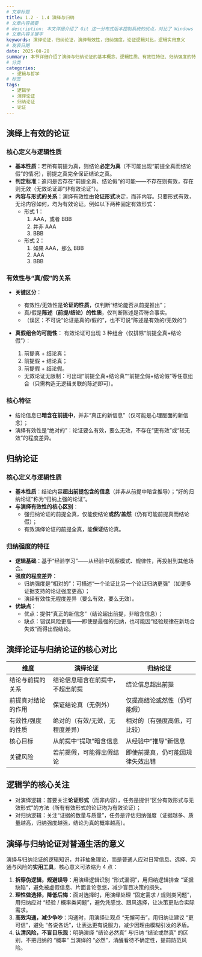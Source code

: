 ```yaml
---
# 文章标题
title: 1.2 - 1.4 演绎与归纳
# 文章内容摘要
# description: 本文详细介绍了 Git 这一分布式版本控制系统的优点，对比了 Windows 与 macOS/Linux 系统下的常用命令，讲解了 vim 操作模式及常用命令，还阐述了 Git 的基本配置、特定项目配置和命令缩写设置等内容。
# 文章内容关键字
keywords: 演绎论证，归纳论证，演绎有效性，归纳强度，论证逻辑对比，逻辑实用意义
# 发表日期
date: 2025-08-28
summary: 本节详细介绍了演绎与归纳论证的基本概念、逻辑性质、有效性特征、归纳强度的特征以及演绎与归纳论证对普通生活的意义。
# 分类
categories:
  - 逻辑与哲学
# 标签
tags:
  - 逻辑学
  - 演绎论证
  - 归纳论证
  - 论证
---
```


## 演绎上有效的论证

### 核心定义与逻辑性质

- **基本性质**：若所有前提为真，则结论**必定为真**（不可能出现“前提全真而结论假”的情况），前提之真完全保证结论之真。
- **判定标准**：追问是否存在“前提全真、结论假”的可能——不存在则有效，存在则无效（无效论证即“非有效论证”）。
- **内容与形式的关系**：演绎有效性由**论证形式**决定，而非内容。只要形式有效，无论内容如何，均为有效论证。例如以下两种固定有效形式：
  - 形式 1：
    1. AAA，或者 BBB
    2. 并非 AAA
    3. BBB
  - 形式 2：
    1. 如果 AAA，那么 BBB
    2. AAA
    3. BBB

### 有效性与“真/假”的关系

- **关键区分**：

  - 有效性/无效性是**论证的性质**，仅判断“结论能否从前提推出”；
  - 真/假是**陈述（前提/结论）的性质**，仅判断陈述是否符合事实。
  - （误区：不可说“论证是真的/假的”，也不可说“陈述是有效的/无效的”）

- **真假组合的可能性**：
  有效论证可出现 3 种组合（仅排除“前提全真+结论假”）：

  1. 前提真 + 结论真；
  2. 前提假 + 结论真；
  3. 前提假 + 结论假。

  - 无效论证无限制：可出现“前提全真+结论真”“前提全假+结论假”等任意组合（只需构造无逻辑关联的陈述即可）。

### 核心特征

- 结论信息已**暗含在前提中**，并非“真正的新信息”（仅可能是心理层面的新信念）；
- 演绎有效性是“绝对的”：论证要么有效，要么无效，不存在“更有效”或“较无效”的程度差异。

## 归纳论证

### 核心定义与逻辑性质

- **基本性质**：结论内容**超出前提包含的信息**（并非从前提中暗含推导）；“好的归纳论证”称为“归纳上强的论证”。
- **与演绎有效性的核心区别**：
  - 强归纳论证的前提全真，仅能使结论**或然/盖然**（仍有可能前提真而结论假）；
  - 有效演绎论证的前提全真，能**保证**结论真。

### 归纳强度的特征

- **逻辑基础**：基于“经验学习”——从经验中观察模式、规律性，再投射到其他场合。
- **强度的程度差异**：
  - 归纳强度是“相对的”：可描述“一个论证比另一个论证归纳更强”（如更多证据支持的论证强度更高）；
  - 演绎有效性无程度差异（要么有效，要么无效）。
- **优缺点**：
  - 优点：提供“真正的新信念”（结论超出前提，非暗含信息）；
  - 缺点：错误风险更高——即使是最强的归纳，也可能因“经验规律在新场合失效”而得出假结论。

## 演绎论证与归纳论证的核心对比

| 维度               | 演绎论证                         | 归纳论证                         |
| ------------------ | -------------------------------- | -------------------------------- |
| 结论与前提的关系   | 结论信息暗含在前提中，不超出前提 | 结论信息超出前提                 |
| 前提真对结论的作用 | 保证结论真（无例外）             | 仅提高结论或然性（仍可能假）     |
| 有效性/强度的性质  | 绝对的（有效/无效，无程度差异）  | 相对的（有强度高低，可比较）     |
| 核心目标           | 从前提中“提取”暗含信息           | 从经验中“推导”新信息             |
| 关键风险           | 若前提假，可能得出假结论         | 即使前提真，仍可能因规律失效出错 |

## 逻辑学的核心关注

- 对演绎逻辑：首要关注**论证形式**（而非内容），任务是提供“区分有效形式与无效形式”的方法（所有有效形式的论证均为有效论证）；
- 对归纳逻辑：关注“证据的数量与质量”，任务是评估归纳强度（证据越多、质量越高，归纳强度越强，结论为真的概率越高）。

## 演绎与归纳论证对普通生活的意义

演绎与归纳论证的逻辑知识，并非抽象理论，而是普通人应对日常信息、选择、沟通与风险的**实用工具**，核心意义可浓缩为 4 点：

1. **拆穿伪逻辑，规避误导**：用演绎逻辑识别 “形式漏洞”，用归纳逻辑排查 “证据缺陷”，避免被虚假信息、片面言论忽悠，减少盲目决策的损失。
2. **理性做选择，降低后悔**：面对选择时，用演绎处理 “固定需求 / 规则类问题”，用归纳应对 “经验 / 概率类问题”，避免凭感觉、跟风选择，让决策更贴合实际需求。
3. **高效沟通，减少争吵**：沟通时，用演绎让观点 “无懈可击”，用归纳让建议 “更可信”，避免 “各说各话”，让表达更有说服力，减少因理由模糊引发的矛盾。
4. **认清风险，不盲目乐观**：明确演绎 “结论必然真” 与归纳 “结论或然真” 的区别，不把归纳的 “概率” 当演绎的 “必然”，清醒看待不确定性，提前防范风险。
